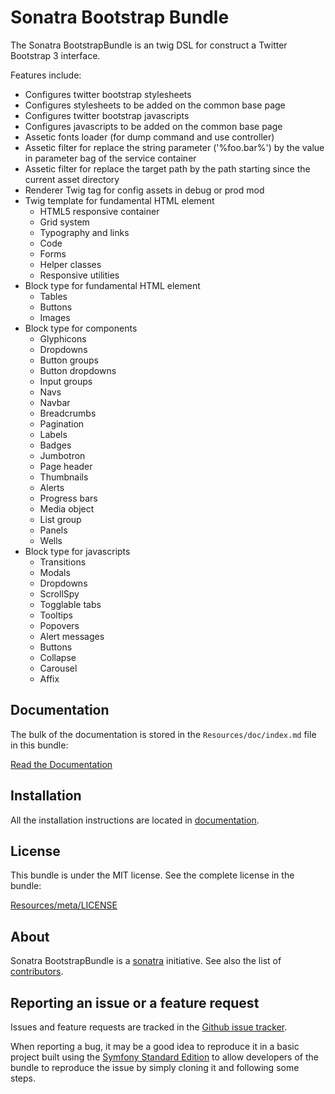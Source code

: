 Sonatra Bootstrap Bundle
========================

The Sonatra BootstrapBundle is an twig DSL for construct a Twitter Bootstrap 3 interface.

Features include:

- Configures twitter bootstrap stylesheets
- Configures stylesheets to be added on the common base page
- Configures twitter bootstrap javascripts
- Configures javascripts to be added on the common base page
- Assetic fonts loader (for dump command and use controller)
- Assetic filter for replace the string parameter ('%foo.bar%') by the value in parameter bag of the service container
- Assetic filter for replace the target path by the path starting since the current asset directory
- Renderer Twig tag for config assets in debug or prod mod
- Twig template for fundamental HTML element
  * HTML5 responsive container
  * Grid system
  * Typography and links
  * Code
  * Forms
  * Helper classes
  * Responsive utilities
- Block type for fundamental HTML element
  * Tables
  * Buttons
  * Images
- Block type for components
  * Glyphicons
  * Dropdowns
  * Button groups
  * Button dropdowns
  * Input groups
  * Navs
  * Navbar
  * Breadcrumbs
  * Pagination
  * Labels
  * Badges
  * Jumbotron
  * Page header
  * Thumbnails
  * Alerts
  * Progress bars
  * Media object
  * List group
  * Panels
  * Wells
- Block type for javascripts
  * Transitions
  * Modals
  * Dropdowns
  * ScrollSpy
  * Togglable tabs
  * Tooltips
  * Popovers
  * Alert messages
  * Buttons
  * Collapse
  * Carousel
  * Affix

Documentation
-------------

The bulk of the documentation is stored in the `Resources/doc/index.md`
file in this bundle:

[Read the Documentation](Resources/doc/index.md)

Installation
------------

All the installation instructions are located in [documentation](Resources/doc/index.md).

License
-------

This bundle is under the MIT license. See the complete license in the bundle:

[Resources/meta/LICENSE](Resources/meta/LICENSE)

About
-----

Sonatra BootstrapBundle is a [sonatra](https://github.com/sonatra) initiative.
See also the list of [contributors](https://github.com/sonatra/SonatraBootstrapBundle/contributors).

Reporting an issue or a feature request
---------------------------------------

Issues and feature requests are tracked in the [Github issue tracker](https://github.com/sonatra/SonatraBootstrapBundle/issues).

When reporting a bug, it may be a good idea to reproduce it in a basic project
built using the [Symfony Standard Edition](https://github.com/symfony/symfony-standard)
to allow developers of the bundle to reproduce the issue by simply cloning it
and following some steps.

